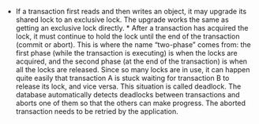 *  If a transaction first reads and then writes an object, it may upgrade its shared lock to an
exclusive lock. The upgrade works the same as getting an exclusive lock directly. *  After a transaction has acquired the lock, it must continue to hold the lock until the end of the
transaction (commit or abort). This is where the name “two-phase” comes from: the first phase
(while the transaction is executing) is when the locks are acquired, and the second phase (at the
end of the transaction) is when all the locks are released. 
Since so many locks are in use, it can happen quite easily that transaction A is stuck waiting for
transaction B to release its lock, and vice versa. This situation is called deadlock. The database
automatically detects deadlocks between transactions and aborts one of them so that the others can
make progress. The aborted transaction needs to be retried by the application.